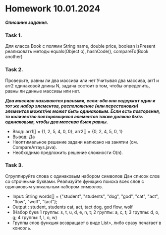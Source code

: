 # Homework 10.01.2024

***Описание задания.***

### Task 1. 
Для класса Book с полями String name, double price, boolean isPresent
реализовать методы equals(Object o), hashCode(), compareTo(Book another)

### Task 2. 
Проверьте, равны ли два массива или нет
Учитывая два массива, arr1 и arr2 одинаковой длины N, задача состоит в том, чтобы определить, равны ли данные массивы 
или нет.


***Два массива называются равными, если:
оба они содержат один и тот же набор элементов, расположение (или перестановки) элементов может/не может быть одинаковым.
Если есть повторения, то количество повторяющихся элементов также должно быть одинаковым, чтобы два массива были равны.***
- Ввод: arr1[] = {1, 2, 5, 4, 0, 0}, arr2[] = {0, 2, 4, 5, 0, 1}
- Вывод: Да
- Неоптимальное решение задачи написано на занятии (см. CompareArrays.java).
- Необходимо предложить решение сложности O(n).


### Task 3. 
Сгруппируйте слова с одинаковым набором символов
Дан список слов со строчными буквами. Реализуйте функцию поиска всех слов с одинаковым уникальным набором символов.


- Input: String words[] = {"student", "students", "dog", "god", "cat", "act", "flow", "wolf", "tact"};
- Output :
student, students
cat, act, tact
dog, god
flow, wolf
- (Набор букв 1 группы: s, t, u, d, e, n, t; 2 группы: a, c, t; 3 группы: d, o, g; 4 группы: f, l, o, w)
- Группы слов функция возвращает в виде List>, либо сразу печатает в консоль.

